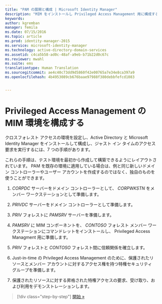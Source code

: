 ```yaml
---
title: "PAM の展開と構成 | Microsoft Identity Manager"
description: "MIM をインストールし Privileged Access Management 用に構成するためのロードマップ。"
keywords: 
author: kgremban
manager: femila
ms.date: 07/15/2016
ms.topic: article
ms.prod: identity-manager-2015
ms.service: microsoft-identity-manager
ms.technology: active-directory-domain-services
ms.assetid: c4ca5b58-ad0c-48af-a9eb-b71b22d0c67c
ms.reviewer: mwahl
ms.suite: ems
translationtype: Human Translation
ms.sourcegitcommit: ae4c40c73dd9d5860f42e00765a7e34e8ca397a9
ms.openlocfilehash: 4b4953089cb676baae97988f380debbfefcd1083


---
```


# Privileged Access Management の MIM 環境を構成する
クロスフォレスト アクセスの環境を設定し、Active Directory と Microsoft Identity Manager をインストールして構成し、ジャスト イン タイムのアクセス要求を実行するには、7 つの手順があります。

これらの手順は、テスト環境を最初から作成して構築できるようにレイアウトされています。 PAM を既存の環境に適用している場合は、例と同じ新しいドメイン コントローラーやユーザー アカウントを作成するのではなく、独自のものを使うことができます。

1.   *CORPDC* サーバーをドメイン コントローラーとして、 *CORPWKSTN* をメンバー ワークステーションとして準備します。

2.  *PRIVDC* サーバーをドメイン コントローラーとして準備します。

3.  *PRIV* フォレストに *PAMSRV* サーバーを準備します。

4.  *PAMSRV* に MIM コンポーネントを、 *CONTOSO* フォレスト メンバー ワークステーションにコマンドレットをインストールし、 Privileged Access Managment 用に準備します。

5.  *PRIV* フォレストと *CONTOSO* フォレスト間に信頼関係を確立します。

6.  Just-in-time の Privileged Access Management のために、保護されたリソースとメンバー アカウントに対するアクセス権を持つ特権セキュリティ グループを準備します。

7.  保護されたリソースに対する昇格された特権アクセスの要求、受け取り、および利用をデモンストレーションします。

>[!div class="step-by-step"]
[開始 »](step-1-prepare-corp-domain.md)



<!--HONumber=Jul16_HO3-->



